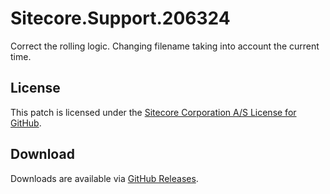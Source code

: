 # Sitecore.Support.206324
Correct the rolling logic. Changing filename taking into account the current time.

## License  
This patch is licensed under the [Sitecore Corporation A/S License for GitHub](https://github.com/sitecoresupport/Sitecore.Support.206324/blob/master/LICENSE).  

## Download  
Downloads are available via [GitHub Releases](https://github.com/sitecoresupport/Sitecore.Support.206324/releases).  
